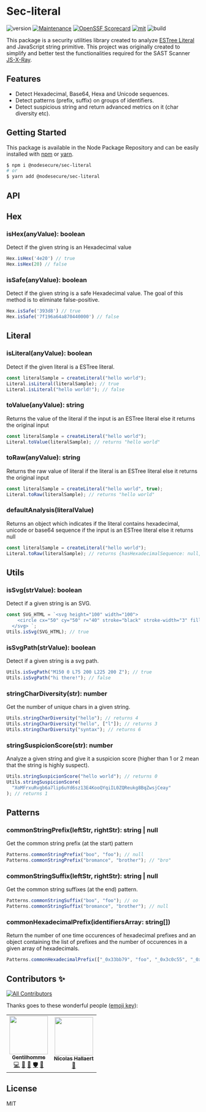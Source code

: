 # Sec-literal

![version](https://img.shields.io/badge/dynamic/json.svg?url=https://raw.githubusercontent.com/NodeSecure/sec-literal/master/package.json&query=$.version&label=Version)
[![Maintenance](https://img.shields.io/badge/Maintained%3F-yes-green.svg)](https://github.com/NodeSecure/sec-literal/commit-activity)
[![OpenSSF
Scorecard](https://api.securityscorecards.dev/projects/github.com/NodeSecure/sec-literal/badge)](https://api.securityscorecards.dev/projects/github.com/NodeSecure/sec-literal)
[![mit](https://img.shields.io/github/license/Naereen/StrapDown.js.svg)](https://github.com/NodeSecure/sec-literal/blob/master/LICENSE)
![build](https://img.shields.io/github/actions/workflow/status/NodeSecure/sec-literal/node.js.yml)

This package is a security utilities library created to analyze [ESTree Literal](https://github.com/estree/estree/blob/master/es5.md#literal) and JavaScript string primitive. This project was originally created to simplify and better test the functionalities required for the SAST Scanner [JS-X-Ray](https://github.com/fraxken/js-x-ray).

## Features

- Detect Hexadecimal, Base64, Hexa and Unicode sequences.
- Detect patterns (prefix, suffix) on groups of identifiers.
- Detect suspicious string and return advanced metrics on it (char diversity etc).

## Getting Started

This package is available in the Node Package Repository and can be easily installed with [npm](https://docs.npmjs.com/getting-started/what-is-npm) or [yarn](https://yarnpkg.com).

```bash
$ npm i @nodesecure/sec-literal
# or
$ yarn add @nodesecure/sec-literal
```

## API

## Hex

### isHex(anyValue): boolean

Detect if the given string is an Hexadecimal value

```js
Hex.isHex('4e20') // true
Hex.isHex(20) // false
```

### isSafe(anyValue): boolean

Detect if the given string is a safe Hexadecimal value. The goal of this method is to eliminate false-positive.

```js
Hex.isSafe('393d8') // true
Hex.isSafe('7f196a64a870440000') // false
```

## Literal

### isLiteral(anyValue): boolean

Detect if the given literal is a ESTree literal.

```js
const literalSample = createLiteral("hello world");
Literal.isLiteral(literalSample); // true
Literal.isLiteral("hello world!"); // false
```

### toValue(anyValue): string

Returns the value of the literal if the input is an ESTree literal else it returns the original input

```js
const literalSample = createLiteral("hello world");
Literal.toValue(literalSample); // returns "hello world"
```

### toRaw(anyValue): string

Returns the raw value of literal if the literal is an ESTree literal else it returns the original input

```js
const literalSample = createLiteral("hello world", true);
Literal.toRaw(literalSample); // returns "hello world"
```

### defaultAnalysis(literalValue)

Returns an object which indicates if the literal contains hexadecimal, unicode or base64 sequence if the input is an ESTree literal else it returns null

```js
const literalSample = createLiteral("hello world");
Literal.toRaw(literalSample); // returns {hasHexadecimalSequence: null, hasUnicodeSequence: null, isBase64: null}
```

## Utils

### isSvg(strValue): boolean

Detect if a given string is an SVG.

```js
const SVG_HTML = `<svg height="100" width="100">
    <circle cx="50" cy="50" r="40" stroke="black" stroke-width="3" fill="red" />
  </svg> `;
Utils.isSvg(SVG_HTML); // true
```

### isSvgPath(strValue): boolean

Detect if a given string is a svg path.

```js
Utils.isSvgPath("M150 0 L75 200 L225 200 Z"); // true
Utils.isSvgPath("hi there!"); // false
```

### stringCharDiversity(str): number

Get the number of unique chars in a given string.

```js
Utils.stringCharDiversity("hello"); // returns 4
Utils.stringCharDiversity("hello", ["l"]); // returns 3
Utils.stringCharDiversity("syntax"); // returns 6
```

### stringSuspicionScore(str): number

Analyze a given string and give it a suspicion score (higher than 1 or 2 mean that the string is highly suspect).

```js
Utils.stringSuspicionScore("hello world"); // returns 0
Utils.stringSuspicionScore(
  "XoMFrxuRvgb6a7lip6uYd6sz13E4KooQYqiIL0ZQReukg8BqZwsjCeay"
); // returns 1
```

## Patterns

### commonStringPrefix(leftStr, rightStr): string | null

Get the common string prefix (at the start) pattern

```js
Patterns.commonStringPrefix("boo", "foo"); // null
Patterns.commonStringPrefix("bromance", "brother"); // "bro"
```

### commonStringSuffix(leftStr, rightStr): string | null

Get the common string suffixes (at the end) pattern.

```js
Patterns.commonStringSuffix("boo", "foo"); // oo
Patterns.commonStringSuffix("bromance", "brother"); // null
```

### commonHexadecimalPrefix(identifiersArray: string[])

Return the number of one time occurences of hexadecimal prefixes and an object containing the list of prefixes and the number of occurences in a given array of hexadecimals.

```js
Patterns.commonHexadecimalPrefix(["_0x33bb79", "foo", "_0x3c0c55", "_0x1185d5"]); // returns { oneTimeOccurence: 1, prefix: { _0x: 3 } }
```

## Contributors ✨

<!-- ALL-CONTRIBUTORS-BADGE:START - Do not remove or modify this section -->

[![All Contributors](https://img.shields.io/badge/all_contributors-2-orange.svg?style=flat-square)](#contributors-)

<!-- ALL-CONTRIBUTORS-BADGE:END -->

Thanks goes to these wonderful people ([emoji key](https://allcontributors.org/docs/en/emoji-key)):

<!-- ALL-CONTRIBUTORS-LIST:START - Do not remove or modify this section -->
<!-- prettier-ignore-start -->
<!-- markdownlint-disable -->
<table>
  <tr>
    <td align="center"><a href="https://www.linkedin.com/in/thomas-gentilhomme/"><img src="https://avatars.githubusercontent.com/u/4438263?v=4?s=100" width="100px;" alt=""/><br /><sub><b>Gentilhomme</b></sub></a><br /><a href="https://github.com/NodeSecure/sec-literal/commits?author=fraxken" title="Code">💻</a> <a href="https://github.com/NodeSecure/sec-literal/commits?author=fraxken" title="Documentation">📖</a> <a href="https://github.com/NodeSecure/sec-literal/pulls?q=is%3Apr+reviewed-by%3Afraxken" title="Reviewed Pull Requests">👀</a> <a href="#security-fraxken" title="Security">🛡️</a> <a href="https://github.com/NodeSecure/sec-literal/issues?q=author%3Afraxken" title="Bug reports">🐛</a></td>
    <td align="center"><a href="https://github.com/Rossb0b"><img src="https://avatars.githubusercontent.com/u/39910164?v=4?s=100" width="100px;" alt=""/><br /><sub><b>Nicolas Hallaert</b></sub></a><br /><a href="https://github.com/NodeSecure/sec-literal/commits?author=Rossb0b" title="Documentation">📖</a></td>
  </tr>
</table>

<!-- markdownlint-restore -->
<!-- prettier-ignore-end -->

<!-- ALL-CONTRIBUTORS-LIST:END -->

## License

MIT
